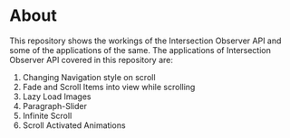 # About

This repository shows the workings of the Intersection Observer API and some of the applications of the same. The applications of Intersection Observer API covered in this repository are:

1.  Changing Navigation style on scroll
2.  Fade and Scroll Items into view while scrolling
3.  Lazy Load Images
4.  Paragraph-Slider
5.  Infinite Scroll
6.  Scroll Activated Animations
